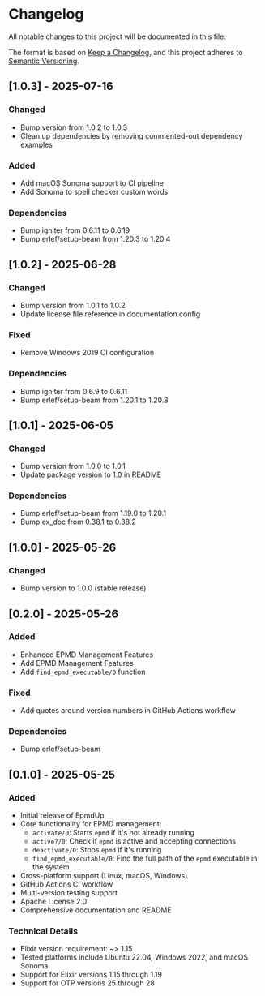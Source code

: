 # Changelog

All notable changes to this project will be documented in this file.

The format is based on [Keep a Changelog](https://keepachangelog.com/en/1.0.0/),
and this project adheres to [Semantic Versioning](https://semver.org/spec/v2.0.0.html).

## [1.0.3] - 2025-07-16

### Changed
- Bump version from 1.0.2 to 1.0.3
- Clean up dependencies by removing commented-out dependency examples

### Added
- Add macOS Sonoma support to CI pipeline
- Add Sonoma to spell checker custom words

### Dependencies
- Bump igniter from 0.6.11 to 0.6.19
- Bump erlef/setup-beam from 1.20.3 to 1.20.4

## [1.0.2] - 2025-06-28

### Changed
- Bump version from 1.0.1 to 1.0.2
- Update license file reference in documentation config

### Fixed
- Remove Windows 2019 CI configuration

### Dependencies
- Bump igniter from 0.6.9 to 0.6.11
- Bump erlef/setup-beam from 1.20.1 to 1.20.3

## [1.0.1] - 2025-06-05

### Changed
- Bump version from 1.0.0 to 1.0.1
- Update package version to 1.0 in README

### Dependencies
- Bump erlef/setup-beam from 1.19.0 to 1.20.1
- Bump ex_doc from 0.38.1 to 0.38.2

## [1.0.0] - 2025-05-26

### Changed
- Bump version to 1.0.0 (stable release)

## [0.2.0] - 2025-05-26

### Added
- Enhanced EPMD Management Features
- Add EPMD Management Features
- Add `find_epmd_executable/0` function

### Fixed
- Add quotes around version numbers in GitHub Actions workflow

### Dependencies
- Bump erlef/setup-beam

## [0.1.0] - 2025-05-25

### Added
- Initial release of EpmdUp
- Core functionality for EPMD management:
  - `activate/0`: Starts `epmd` if it's not already running
  - `active?/0`: Check if `epmd` is active and accepting connections
  - `deactivate/0`: Stops `epmd` if it's running
  - `find_epmd_executable/0`: Find the full path of the `epmd` executable in the system
- Cross-platform support (Linux, macOS, Windows)
- GitHub Actions CI workflow
- Multi-version testing support
- Apache License 2.0
- Comprehensive documentation and README

### Technical Details
- Elixir version requirement: ~> 1.15
- Tested platforms include Ubuntu 22.04, Windows 2022, and macOS Sonoma
- Support for Elixir versions 1.15 through 1.19
- Support for OTP versions 25 through 28
